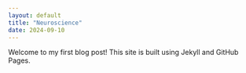 ```yaml
---
layout: default
title: "Neuroscience"
date: 2024-09-10
---
```


Welcome to my first blog post! This site is built using Jekyll and GitHub Pages.
